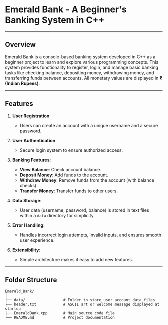 # **Emerald Bank - A Beginner's Banking System in C++**

---

## **Overview**

Emerald Bank is a console-based banking system developed in C++ as a beginner project to learn and explore various programming concepts. This system provides functionality to register, login, and manage basic banking tasks like checking balance, depositing money, withdrawing money, and transferring funds between accounts. All monetary values are displayed in **₹ (Indian Rupees)**.

---

## **Features**

1. **User Registration**:
   - Users can create an account with a unique username and a secure password.

2. **User Authentication**:
   - Secure login system to ensure authorized access.

3. **Banking Features**:
   - **View Balance**: Check account balance.
   - **Deposit Money**: Add funds to the account.
   - **Withdraw Money**: Remove funds from the account (with balance checks).
   - **Transfer Money**: Transfer funds to other users.

4. **Data Storage**:
   - User data (username, password, balance) is stored in text files within a `data` directory for simplicity.

5. **Error Handling**:
   - Handles incorrect login attempts, invalid inputs, and ensures smooth user experience.

6. **Extensibility**:
   - Simple architecture makes it easy to add new features.

---

## **Folder Structure**

```plaintext
Emerald_Bank/
│
├── data/                 # Folder to store user account data files
├── header.txt            # ASCII art or welcome message displayed at startup
├── EmeraldBank.cpp       # Main source code file
└── README.md             # Project documentation
